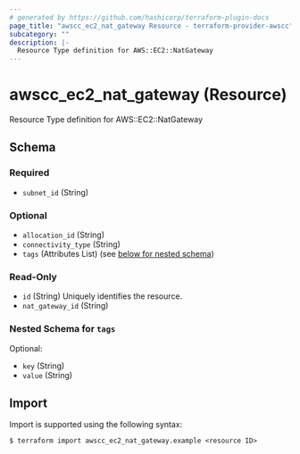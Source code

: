 ```yaml
---
# generated by https://github.com/hashicorp/terraform-plugin-docs
page_title: "awscc_ec2_nat_gateway Resource - terraform-provider-awscc"
subcategory: ""
description: |-
  Resource Type definition for AWS::EC2::NatGateway
---
```


# awscc_ec2_nat_gateway (Resource)

Resource Type definition for AWS::EC2::NatGateway



<!-- schema generated by tfplugindocs -->
## Schema

### Required

- `subnet_id` (String)

### Optional

- `allocation_id` (String)
- `connectivity_type` (String)
- `tags` (Attributes List) (see [below for nested schema](#nestedatt--tags))

### Read-Only

- `id` (String) Uniquely identifies the resource.
- `nat_gateway_id` (String)

<a id="nestedatt--tags"></a>
### Nested Schema for `tags`

Optional:

- `key` (String)
- `value` (String)

## Import

Import is supported using the following syntax:

```shell
$ terraform import awscc_ec2_nat_gateway.example <resource ID>
```
